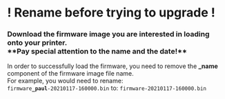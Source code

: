 <h1>! Rename before trying to upgrade !</h1>
<h3>Download the firmware image you are interested in loading onto your printer.
<br>**Pay special attention to the name and the date!**</h3>
In order to successfully load the firmware, you need to remove the <b>_name</b> component of the firmware image file name.<br>
For example, you would need to rename:<br>
<code>firmware<b>_paul</font></b>-20210117-160000.bin</code> to: <code>firmware-20210117-160000.bin</code><br>
<br>
